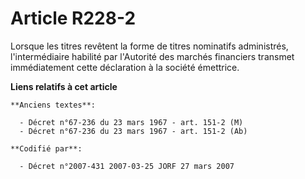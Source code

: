 # Article R228-2

Lorsque les titres revêtent la forme de titres nominatifs administrés, l'intermédiaire habilité par l'Autorité des marchés
financiers transmet immédiatement cette déclaration à la société émettrice.

**Liens relatifs à cet article**

	**Anciens textes**:

	  - Décret n°67-236 du 23 mars 1967 - art. 151-2 (M)
	  - Décret n°67-236 du 23 mars 1967 - art. 151-2 (Ab)

	**Codifié par**:

	  - Décret n°2007-431 2007-03-25 JORF 27 mars 2007

